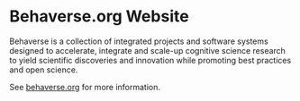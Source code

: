 # Behaverse.org Website

Behaverse is a collection of integrated projects and software systems designed to accelerate, integrate and scale-up cognitive science research to yield scientific discoveries and innovation while promoting best practices and open science. 

See [behaverse.org](https://behaverse.org) for more information.

